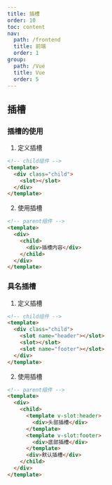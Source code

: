 ```yaml
---
title: 插槽
order: 10
toc: content
nav:
  path: /frontend
  title: 前端
  order: 1
group:
  path: /Vue
  title: Vue
  order: 5
---
```


## 插槽

### 插槽的使用

1. 定义插槽

```html
<!-- child组件 -->
<template>
  <div class="child">
    <slot></slot>
  </div>
</template>
```

2. 使用插槽

```html
<!-- parent组件 -->
<template>
  <div>
    <child>
      <div>插槽内容</div>
    </child>
  </div>
</template>
```

### 具名插槽

1. 定义插槽

```html
<!-- child组件 -->
<template>
  <div class="child">
    <slot name="header"></slot>
    <slot></slot>
    <slot name="footer"></slot>
  </div>
</template>
```

2. 使用插槽

```html
<!-- parent组件 -->
<template>
  <div>
    <child>
      <template v-slot:header>
        <div>头部插槽</div>
      </template>
      <template v-slot:footer>
        <div>底部插槽</div>
      </template>
      <div>默认插槽</div>
    </child>
  </div>
</template>
```
